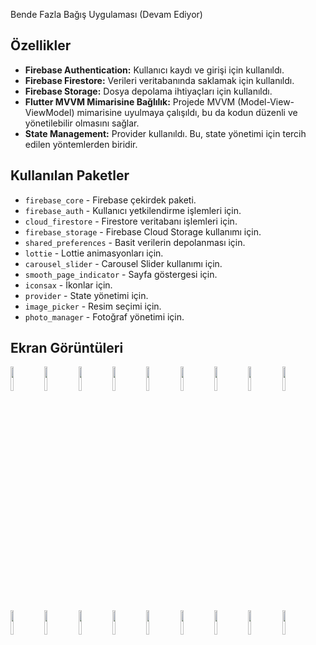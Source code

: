 Bende Fazla Bağış Uygulaması (Devam Ediyor)


## Özellikler

- **Firebase Authentication:** Kullanıcı kaydı ve girişi için kullanıldı.
- **Firebase Firestore:** Verileri veritabanında saklamak için kullanıldı.
- **Firebase Storage:** Dosya depolama ihtiyaçları için kullanıldı.
- **Flutter MVVM Mimarisine Bağlılık:** Projede MVVM (Model-View-ViewModel) mimarisine uyulmaya çalışıldı, bu da kodun düzenli ve yönetilebilir olmasını sağlar.
- **State Management:**  Provider kullanıldı. Bu, state yönetimi için tercih edilen yöntemlerden biridir.
## Kullanılan Paketler

- `firebase_core` - Firebase çekirdek paketi.
- `firebase_auth` - Kullanıcı yetkilendirme işlemleri için.
- `cloud_firestore` - Firestore veritabanı işlemleri için.
- `firebase_storage` - Firebase Cloud Storage kullanımı için.
- `shared_preferences` - Basit verilerin depolanması için.
- `lottie` - Lottie animasyonları için.
- `carousel_slider` - Carousel Slider kullanımı için.
- `smooth_page_indicator` - Sayfa göstergesi için.
- `iconsax` - İkonlar için.
- `provider` - State yönetimi için.
- `image_picker` - Resim seçimi için.
- `photo_manager` - Fotoğraf yönetimi için.

## Ekran Görüntüleri
<img src="https://github.com/furkanbalc/bitirme_projeis_final/assets/105873821/721cda91-af53-427e-ba49-f7a14dcb0555" width="10%"></img> 
<img src="https://github.com/furkanbalc/bitirme_projeis_final/assets/105873821/2ab58cd1-9d0a-448b-82cc-77ed68bbb520" width="10%"></img> 
<img src="https://github.com/furkanbalc/bitirme_projeis_final/assets/105873821/193f2401-0a6f-48dc-90a7-a72b7f9b2167" width="10%"></img> 
<img src="https://github.com/furkanbalc/bitirme_projeis_final/assets/105873821/7dae3f81-d347-4934-bbea-fb5ab5d2df4c" width="10%"></img>
<img src="https://github.com/furkanbalc/bitirme_projeis_final/assets/105873821/121767fd-8f79-409c-aa9d-a771e55f8147" width="10%"></img> 
<img src="https://github.com/furkanbalc/bitirme_projeis_final/assets/105873821/fe0fc54b-573c-49f8-b64e-0f2329223e8d" width="10%"></img> 
<img src="https://github.com/furkanbalc/bitirme_projeis_final/assets/105873821/7217f819-0dcc-49c7-84d7-b51b36394222" width="10%"></img> 
<img src="https://github.com/furkanbalc/bitirme_projeis_final/assets/105873821/e85b0735-d4a3-450e-b202-2e5b78e1ff5b" width="10%"></img> 
<img src="https://github.com/furkanbalc/bitirme_projeis_final/assets/105873821/0f3b7e40-ad41-4707-9046-1f85863d052b" width="10%"></img> 
<img src="https://github.com/furkanbalc/bitirme_projeis_final/assets/105873821/77a52baa-ee4f-4013-afde-c3e05d1348bd" width="10%"></img> 
<img src="https://github.com/furkanbalc/bitirme_projeis_final/assets/105873821/2d0f16bd-b417-44f5-9f97-fca368b3ef09" width="10%"></img> 
<img src="https://github.com/furkanbalc/bitirme_projeis_final/assets/105873821/986f1a56-bf27-4ca5-84b3-f5a22d600f19" width="10%"></img> 
<img src="https://github.com/furkanbalc/bitirme_projeis_final/assets/105873821/130ca177-e108-40d7-b83a-25babbdd0654" width="10%"></img> 
<img src="https://github.com/furkanbalc/bitirme_projeis_final/assets/105873821/b9b7bfd1-8c47-4f88-8b8c-979d713d210e" width="10%"></img> 
<img src="https://github.com/furkanbalc/bitirme_projeis_final/assets/105873821/89e3b50f-9f63-4381-9b75-b008d31e3704" width="10%"></img> 
<img src="https://github.com/furkanbalc/bitirme_projeis_final/assets/105873821/04c040d9-2c61-41e2-9cc8-67451e2b9c8a" width="10%"></img> 
<img src="https://github.com/furkanbalc/bitirme_projeis_final/assets/105873821/581a338f-e7fe-43fa-a4d6-fd0f017f23ba" width="10%"></img> 
<img src="https://github.com/furkanbalc/bitirme_projeis_final/assets/105873821/ba760947-b455-4672-9973-16bdf0f81d93" width="10%"></img> 

